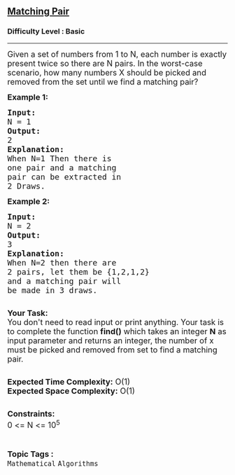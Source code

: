 <h2><a href="https://practice.geeksforgeeks.org/problems/matching-pair5320/1?page=1&difficulty[]=-1&sortBy=accuracy">Matching Pair</a></h2><h3>Difficulty Level : Basic</h3><hr><div class="problems_problem_content__Xm_eO"><p><span style="font-size:18px">Given a set of numbers from 1 to N, each&nbsp;number is exactly present twice so there are N pairs. In the worst-case scenario, how many numbers X should be&nbsp;picked&nbsp;and removed from the set until we find&nbsp;a matching pair?</span></p>

<p><span style="font-size:18px"><strong>Example 1:</strong></span></p>

<pre><span style="font-size:18px"><strong>Input:</strong>
N = 1
<strong>Output:</strong>
2
<strong>Explanation:</strong>
When N=1 Then there is 
one pair and a matching 
pair can be extracted in 
2 Draws.
</span></pre>

<p><span style="font-size:18px"><strong>Example 2:</strong></span></p>

<pre><span style="font-size:18px"><strong>Input:</strong>
N = 2
<strong>Output:</strong>
3
<strong>Explanation:</strong>
When N=2 then there are 
2 pairs, let them be {1,2,1,2}
and a matching pair will 
be made in 3 draws.
</span></pre>

<p><br>
<span style="font-size:18px"><strong>Your Task:</strong><br>
You don't need to read input or print anything. Your task is to complete the function <strong>find()</strong>&nbsp;which takes&nbsp;an integer <strong>N</strong>&nbsp;as input parameter&nbsp;and returns an integer, the number of&nbsp;x must be picked and removed from set to find a matching pair.</span><br>
&nbsp;</p>

<p><span style="font-size:18px"><strong>Expected Time Complexity:</strong> O(1)<br>
<strong>Expected Space Complexity:</strong> O(1)</span><br>
&nbsp;</p>

<p><span style="font-size:18px"><strong>Constraints:</strong><br>
0 &lt;= N &lt;= 10<sup>5</sup></span></p>
</div><br><p><span style=font-size:18px><strong>Topic Tags : </strong><br><code>Mathematical</code>&nbsp;<code>Algorithms</code>&nbsp;